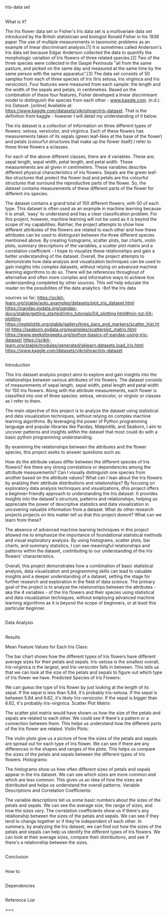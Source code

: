 #
Iris-data set

##
What is it?

The Iris flower data set or Fisher's Iris data set is a multivariate data set introduced by the British statistician and biologist Ronald Fisher in his 1936 paper The use of multiple measurements in taxonomic problems as an example of linear discriminant analysis.[1] It is sometimes called Anderson's Iris data set because Edgar Anderson collected the data to quantify the morphologic variation of Iris flowers of three related species.[2] Two of the three species were collected in the Gaspé Peninsula "all from the same pasture, and picked on the same day and measured at the same time by the same person with the same apparatus".[3]
The data set consists of 50 samples from each of three species of Iris (Iris setosa, Iris virginica and Iris versicolor). Four features were measured from each sample: the length and the width of the sepals and petals, in centimetres. Based on the combination of these four features, Fisher developed a linear discriminant model to distinguish the species from each other - www.kaggle.com. (n.d.). Iris Dataset. [online] Available at: https://www.kaggle.com/datasets/vikrishnan/iris-dataset. That is the definition from kaggle - however I will detail my understanding of it below.

The iris dataset is a collection of information on three different types of flowers: setosa, versicolor, and virginica. Each of these flowers has measurements taken of its sepals (green leaf-likes at the base of the flower) and petals (colourful structures that make up the flower itself).I refer to these three flowers a sclasses. 

For each of the above different classes, there are 4 variables. These are; sepal length, sepal width, petal length, and petal width. These measurements are all given in centimeters. These variables describe different physical characteristics of iris flowers. Sepals are the green leaf-like structures that protect the flower bud and petals are the colourful structures that surround the reproductive parts of the flower. So, the dataset contains measurements of these different parts of the flower for different iris species.

The dataset contains a grand total of 150 different flowers, with 50 of each type. This dataset is often used as an example in machine learning because it is small, 'easy' to understand and has a clear classification problem. For this project, however, machine learning will not be used as it is beyind the scope of my capabilities. Ratrher, the project attempts to show how different attributes of the flowers are related to each other and how these attributes can be used to distinguish between the three different species mentioned above. By creating histograms, scatter plots, bar charts, violin plots, summary descriptions of the variables, a scatter plot matrix and a correlation coefficient - I hope to visualize these relationships and gain a better understanding of the dataset. Overall, the project attempts to demonstrate how data analysis and visualization techniques can be used to gain insights into complex datasets, without relying on advanced machine learning algorithms to do so. There will be references throughout of alternative and often more complex and informative ways to achieve tios understanding completed by other sources. This will help educate the reader on the possibilites of the data analytics -8of the Iris data 

sources so far; https://scikit-learn.org/stable/auto_examples/datasets/plot_iris_dataset.html
https://pandas.pydata.org/pandas-docs/stable/getting_started/intro_tutorials/04_plotting.html#min-tut-04-plotting
https://matplotlib.org/stable/gallery/lines_bars_and_markers/scatter_hist.html
https://seaborn.pydata.org/examples/scatterplot_matrix.html
https://www.geeksforgeeks.org/python-basics-of-pandas-using-iris-dataset/
https://scikit-learn.org/stable/modules/generated/sklearn.datasets.load_iris.html
https://www.kaggle.com/datasets/vikrishnan/iris-dataset

##
Introduction                                                    

This Iris dataset analysis project aims to explore and gain insights into the relationships between various attributes of Iris flowers. The dataset consists of measurements of sepal length, sepal width, petal length and petal width for 150 Iris flowers. Along with the attribute measurements, each flower is classified into one of three species: setosa, versicolor, or virginic or classes as I refer to them. 

The main objective of this project is to analyze the dataset using statistical and data visualization techniques, without relying on complex machine learning algorithms. By leveraging the power of Python programming language and popular libraries like Pandas, Matplotlib, and Seaborn, I aim to uncover patterns and insights within the dataset that most could do with a basic python programming understanding. 

By examining the relationships between the attributes and the flower species, this project seeks to answer questions such as:

How do the attribute values differ between the different species of Iris flowers?
Are there any strong correlations or dependencies among the attribute measurements?
Can I visually distinguish one species from another based on the attribute values?
What can I lean about the Iris flowers by analzing their attribute distributions and relationships?
By focusing on exploratory data analysis techniques and visualizations, dhis project offers a beginner-friendly approach to understanding the Iris dataset. It provides insights into the dataset's structure, patterns and relationships, helping us appreciate the power of descriptive statistics and data visualization in uncovering valuable information from a dataset.
What do other research projects projects on this matter tell us that this project doesnt? What can we learn from these?

The absence of advanced machine learning techniques in this project allowed me to emphasize the importance of foundational statistical methods and visual exploratory analysis. By using histograms, scatter plots, bar charts, and summary statistics, I can see meaningful relationships and patterns within the dataset, contributing to our understanding of the Iris flowers' characteristics.

Overall, this project demonstrates how a combination of basic statistical analysis, data visualization and programming skills can lead to valuable insights and a deeper understanding of a dataset, setting the stage for further research and exploration in the field of data science. The primary goal of the project is to analyze the relationships between the attributes - aka the 4 variables - of the Iris flowers and their species using statistical and data visualization techniques, without employing advanced machine learning algorithms as it is beyond the scope of beginners, or at least this particular beginner. 

##
Data Analysis

##
Results

Mean Feature Values for Each Iris Class:

The bar chart shows how the different types of Iris flowers have different average sizes for their petals and sepals.
Iris-setosa is the smallest overall, Iris-virginica is the largest, and Iris-versicolor falls in between.
This tells us that we can look at the size of the petals and sepals to figure out which type of Iris flower we have.
Predicted Species of Iris Flowers:

We can guess the type of Iris flower by just looking at the length of its sepal.
If the sepal is less than 5.84, it's probably Iris-setosa.
If the sepal is between 5.84 and 6.62, it's likely Iris-versicolor.
If the sepal is bigger than 6.62, it's probably Iris-virginica.
Scatter Plot Matrix:

The scatter plot matrix would have shown us how the size of the petals and sepals are related to each other.
We could see if there's a pattern or a connection between them.
This helps us understand how the different parts of the Iris flower are related.
Violin Plots:

The violin plots give us a picture of how the sizes of the petals and sepals are spread out for each type of Iris flower.
We can see if there are any differences in the shapes and ranges of the plots.
This helps us compare the sizes of the petals and sepals between the different types of Iris flowers.
Histograms:

The histograms show us how often different sizes of petals and sepals appear in the Iris dataset.
We can see which sizes are more common and which are less common.
This gives us an idea of how the sizes are distributed and helps us understand the overall patterns.
Variable Descriptions and Correlation Coefficients:

The variable descriptions tell us some basic numbers about the sizes of the petals and sepals.
We can see the average size, the range of sizes, and how the sizes vary.
The correlation coefficients show us if there's any relationship between the sizes of the petals and sepals.
We can see if they tend to change together or if they're independent of each other.
In summary, by analyzing the Iris dataset, we can find out how the sizes of the petals and sepals can help us identify the different types of Iris flowers. We can look at their average sizes, compare their distributions, and see if there's a relationship between the sizes.

##
Conclusion

##
How to

##
Dependencies

##
Reference List

===                         


